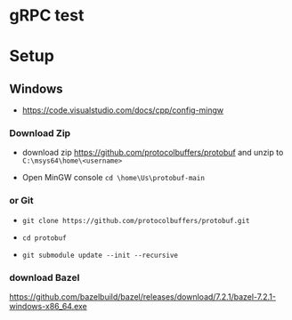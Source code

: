 # gRPC test

# Setup 
## Windows
- https://code.visualstudio.com/docs/cpp/config-mingw

### Download Zip
- download zip https://github.com/protocolbuffers/protobuf and unzip to ```C:\msys64\home\<username>```

- Open MinGW console ```cd \home\Us\protobuf-main```

### or Git
- ```git clone https://github.com/protocolbuffers/protobuf.git```

- ```cd protobuf```
- ```git submodule update --init --recursive```

### download Bazel
https://github.com/bazelbuild/bazel/releases/download/7.2.1/bazel-7.2.1-windows-x86_64.exe

